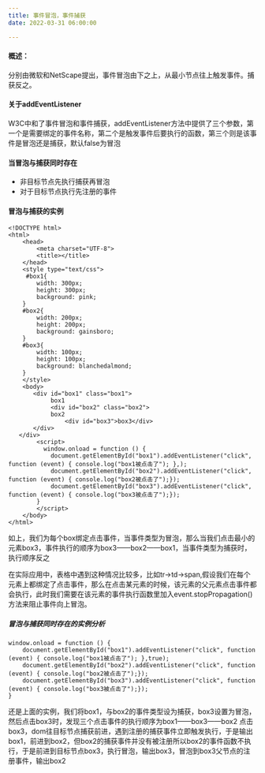 ```yaml
---
title: 事件冒泡，事件捕获
date: 2022-03-31 06:00:00 

---
```


#### 概述：
分别由微软和NetScape提出，事件冒泡由下之上，从最小节点往上触发事件。捕获反之。
#### 关于addEventListener
W3C中和了事件冒泡和事件捕获，addEventListener方法中提供了三个参数，第一个是需要绑定的事件名称，第二个是触发事件后要执行的函数，第三个则是该事件是冒泡还是捕获，默认false为冒泡
#### 当冒泡与捕获同时存在
- 非目标节点先执行捕获再冒泡
- 对于目标节点执行先注册的事件

#### 冒泡与捕获的实例
   <!--more-->

```
<!DOCTYPE html>
<html>
    <head>
        <meta charset="UTF-8">
        <title></title>
    </head>
    <style type="text/css">
     #box1{
        width: 300px;
        height: 300px;
        background: pink;
    }
    #box2{
        width: 200px;
        height: 200px;
        background: gainsboro;
    }
    #box3{
        width: 100px;
        height: 100px;
        background: blanchedalmond;
    }
    </style>
    <body>
       <div id="box1" class="box1"> 
            box1 
            <div id="box2" class="box2">  
            box2
                <div id="box3">box3</div>  
       </div>  
   </div> 
        <script>
          window.onload = function () {
            document.getElementById("box1").addEventListener("click", function (event) { console.log("box1被点击了"); },);
            document.getElementById("box2").addEventListener("click", function (event) { console.log("box2被点击了");});
            document.getElementById("box3").addEventListener("click", function (event) { console.log("box3被点击了");});
        }
        </script>
    </body>
</html>
```
如上，我们为每个box绑定点击事件，当事件类型为冒泡，那么当我们点击最小的元素box3，事件执行的顺序为box3——box2——box1，当事件类型为捕获时，执行顺序反之

在实际应用中，表格中遇到这种情况比较多，比如tr->td->span,假设我们在每个元素上都绑定了点击事件，那么在点击某元素的时候，该元素的父元素点击事件都会执行，此时我们需要在该元素的事件执行函数里加入event.stopPropagation()方法来阻止事件向上冒泡。

##### 冒泡与捕获同时存在的实例分析
```
window.onload = function () {
    document.getElementById("box1").addEventListener("click", function (event) { console.log("box1被点击了"); },true);
    document.getElementById("box2").addEventListener("click", function (event) { console.log("box2被点击了");});
    document.getElementById("box3").addEventListener("click", function (event) { console.log("box3被点击了");});
}
```
还是上面的实例，我们将box1，与box2的事件类型设为捕获，box3设置为冒泡，然后点击box3时，发现三个点击事件的执行顺序为box1——box3——box2
点击box3，dom往目标节点捕获前进，遇到注册的捕获事件立即触发执行，于是输出box1，前进到box2，但box2的捕获事件并没有被注册所以box2的事件函数不执行，于是前进到目标节点box3，执行冒泡，输出box3，冒泡到box3父节点的注册事件，输出box2









